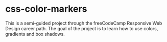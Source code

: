 # css-color-markers

This is a semi-guided project through the freeCodeCamp Responsive Web Design career path. The goal of the project is to learn how to use colors, gradients and box shadows.
